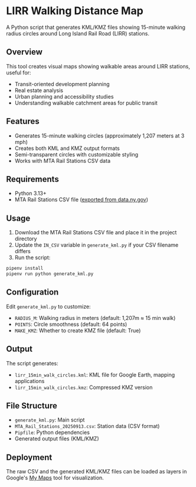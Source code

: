 # LIRR Walking Distance Map

A Python script that generates KML/KMZ files showing 15-minute walking radius circles around Long Island Rail Road (LIRR) stations.

## Overview

This tool creates visual maps showing walkable areas around LIRR stations, useful for:
- Transit-oriented development planning
- Real estate analysis
- Urban planning and accessibility studies
- Understanding walkable catchment areas for public transit

## Features

- Generates 15-minute walking circles (approximately 1,207 meters at 3 mph)
- Creates both KML and KMZ output formats
- Semi-transparent circles with customizable styling
- Works with MTA Rail Stations CSV data

## Requirements

- Python 3.13+
- MTA Rail Stations CSV file ([exported from data.ny.gov](https://data.ny.gov/Transportation/MTA-Rail-Stations/wxmd-5cpm/data_preview))

## Usage

1. Download the MTA Rail Stations CSV file and place it in the project directory
2. Update the `IN_CSV` variable in `generate_kml.py` if your CSV filename differs
3. Run the script:

```bash
pipenv install
pipenv run python generate_kml.py
```

## Configuration

Edit `generate_kml.py` to customize:
- `RADIUS_M`: Walking radius in meters (default: 1,207m ≈ 15 min walk)
- `POINTS`: Circle smoothness (default: 64 points)
- `MAKE_KMZ`: Whether to create KMZ file (default: True)

## Output

The script generates:
- `lirr_15min_walk_circles.kml`: KML file for Google Earth, mapping applications
- `lirr_15min_walk_circles.kmz`: Compressed KMZ version

## File Structure

- `generate_kml.py`: Main script
- `MTA_Rail_Stations_20250913.csv`: Station data (CSV format)
- `Pipfile`: Python dependencies
- Generated output files (KML/KMZ)

## Deployment

The raw CSV and the generated KML/KMZ files can be loaded as layers in Google's [My Maps](https://mymaps.google.com/) tool for visualization.
